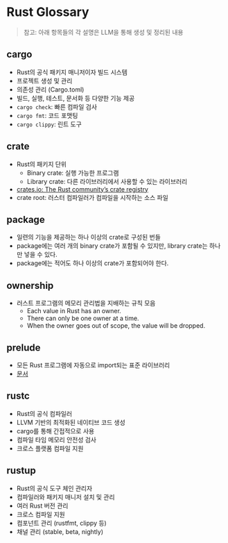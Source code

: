 # Rust Glossary

> 참고: 아래 항목들의 각 설명은 LLM을 통해 생성 및 정리된 내용

## cargo

- Rust의 공식 패키지 매니저이자 빌드 시스템
- 프로젝트 생성 및 관리
- 의존성 관리 (Cargo.toml)
- 빌드, 실행, 테스트, 문서화 등 다양한 기능 제공
- `cargo check`: 빠른 컴파일 검사
- `cargo fmt`: 코드 포맷팅
- `cargo clippy`: 린트 도구

## crate

- Rust의 패키지 단위
  - Binary crate: 실행 가능한 프로그램
  - Library crate: 다른 라이브러리에서 사용할 수 있는 라이브러리
- [crates.io: The Rust community’s crate registry](https://crates.io/)
- crate root: 러스터 컴파일러가 컴파일을 시작하는 소스 파일

## package

- 일련의 기능을 제공하는 하나 이상의 crate로 구성된 번들
- package에는 여러 개의 binary crate가 포함될 수 있지만, library crate는 하나만 넣을 수 있다.
- package에는 적어도 하나 이상의 crate가 포함되어야 한다.

## ownership

- 러스트 프로그램의 메모리 관리법을 지배하는 규칙 모음
  - Each value in Rust has an owner.
  - There can only be one owner at a time.
  - When the owner goes out of scope, the value will be dropped.

## prelude

- 모든 Rust 프로그램에 자동으로 import되는 표준 라이브러리
- [문서](https://doc.rust-lang.org/std/prelude/index.html)

## rustc

- Rust의 공식 컴파일러
- LLVM 기반의 최적화된 네이티브 코드 생성
- cargo를 통해 간접적으로 사용
- 컴파일 타임 메모리 안전성 검사
- 크로스 플랫폼 컴파일 지원

## rustup

- Rust의 공식 도구 체인 관리자
- 컴파일러와 패키지 매니저 설치 및 관리
- 여러 Rust 버전 관리
- 크로스 컴파일 지원
- 컴포넌트 관리 (rustfmt, clippy 등)
- 채널 관리 (stable, beta, nightly)
